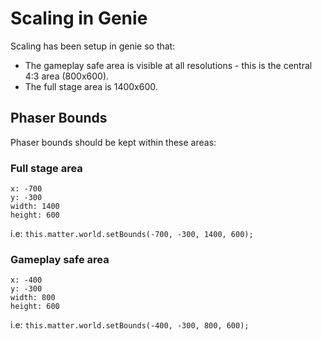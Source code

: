 # Scaling in Genie

Scaling has been setup in genie so that:
- The gameplay safe area is visible at all resolutions - this is the central 4:3 area (800x600).
- The full stage area is 1400x600.

## Phaser Bounds
Phaser bounds should be kept within these areas:

### Full stage area
```
x: -700
y: -300
width: 1400
height: 600
```
i.e: `this.matter.world.setBounds(-700, -300, 1400, 600);`

### Gameplay safe area
```
x: -400
y: -300
width: 800
height: 600
```
i.e: `this.matter.world.setBounds(-400, -300, 800, 600);`